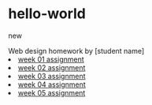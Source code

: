 # hello-world
new
<!DOCTYPE html>
<html>
<head>
  <link rel="stylesheet" href="style.css">

  <!--   put whatever Google font links you want here  -->
  <link href="https://fonts.googleapis.com/css?family=Montserrat" rel="stylesheet">

</head>
</youtube is my favorite website.
<h1>Web design homework by [student name]</h1>
<li><a href="your link here">week 01 assignment</a></li>
<li><a href="your link here">week 02 assignment</a></li>
<li><a href="your link here">week 03 assignment</a></li>
<li><a href="your link here">week 04 assignment</a></li>
<li><a href="your link here">week 05 assignment</a></li>
</body>
</html>
